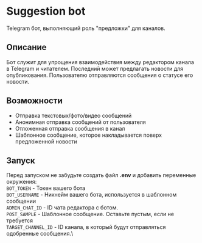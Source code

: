 # Suggestion bot
Telegram бот, выполняющий роль "предложки" для каналов.
## Описание
Бот служит для упрощения взаимодействия между редактором канала в Telegram и читателем. Последний может предлагать новости для опубликования. Пользователю отправляются сообщения о статусе его новости.
## Возможности
- Отправка текстовых/фото/видео сообщений
- Анонимная отправка сообщений от пользователя
- Отложенная отправка сообщения в канал
- Шаблонное сообщение, которое накладывается поверх предложенной новости
## Запуск
Перед запуском не забудьте создать файл **.env** и добавить переменные окружения:\
`BOT_TOKEN` - Токен вашего бота\
`BOT_USERNAME` - Никнейм вашего бота, используется в шаблонном сообщении\
`ADMIN_CHAT_ID` - ID чата редактора с ботом.\
`POST_SAMPLE` - Шаблонное сообщение. Оставьте пустым, если не требуется\
`TARGET_CHANNEL_ID` - ID канала, в который будут отправляться одобренные сообщения.\
